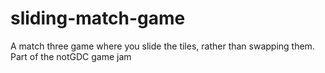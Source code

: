 # sliding-match-game
A match three game where you slide the tiles, rather than swapping them. Part of the notGDC game jam

